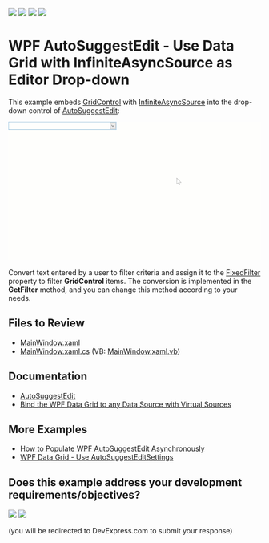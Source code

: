 <!-- default badges list -->
![](https://img.shields.io/endpoint?url=https://codecentral.devexpress.com/api/v1/VersionRange/189013940/19.1.3%2B)
[![](https://img.shields.io/badge/Open_in_DevExpress_Support_Center-FF7200?style=flat-square&logo=DevExpress&logoColor=white)](https://supportcenter.devexpress.com/ticket/details/T828690)
[![](https://img.shields.io/badge/📖_How_to_use_DevExpress_Examples-e9f6fc?style=flat-square)](https://docs.devexpress.com/GeneralInformation/403183)
[![](https://img.shields.io/badge/💬_Leave_Feedback-feecdd?style=flat-square)](#does-this-example-address-your-development-requirementsobjectives)
<!-- default badges end -->

# WPF AutoSuggestEdit - Use Data Grid with InfiniteAsyncSource as Editor Drop-down

This example embeds [GridControl](https://docs.devexpress.com/WPF/DevExpress.Xpf.Grid.GridControl) with [InfiniteAsyncSource](https://docs.devexpress.com/WPF/10803/controls-and-libraries/data-grid/binding-to-data/binding-to-any-data-source-with-virtual-sources) into the drop-down control of [AutoSuggestEdit](https://docs.devexpress.com/WPF/DevExpress.Xpf.Editors.AutoSuggestEdit):

![AutoSuggestEdit InfiniteAsyncSource](./i/AutoSuggestEdit_InfiniteAsyncSource.gif)

Convert text entered by a user to filter criteria and assign it to the [FixedFilter](https://docs.devexpress.com/WPF/DevExpress.Xpf.Grid.DataControlBase.FixedFilter) property to filter **GridControl** items. The conversion is implemented in the **GetFilter** method, and you can change this method according to your needs.

## Files to Review

* [MainWindow.xaml](./CS/MainWindow.xaml)
* [MainWindow.xaml.cs](./CS/MainWindow.xaml.cs) (VB: [MainWindow.xaml.vb](./VB/MainWindow.xaml.vb))

## Documentation

* [AutoSuggestEdit](https://docs.devexpress.com/WPF/DevExpress.Xpf.Editors.AutoSuggestEdit)
* [Bind the WPF Data Grid to any Data Source with Virtual Sources](https://docs.devexpress.com/WPF/10803/controls-and-libraries/data-grid/bind-to-data/bind-to-any-data-source-with-virtual-sources)

## More Examples

* [How to Populate WPF AutoSuggestEdit Asynchronously](https://github.com/DevExpress-Examples/out-of-maintenance-How-to-populate-AutoSuggestEdit-asynchronously)
* [WPF Data Grid - Use AutoSuggestEditSettings](https://github.com/DevExpress-Examples/wpf-data-grid-use-autosuggesteditsettings)
<!-- feedback -->
## Does this example address your development requirements/objectives?

[<img src="https://www.devexpress.com/support/examples/i/yes-button.svg"/>](https://www.devexpress.com/support/examples/survey.xml?utm_source=github&utm_campaign=wpf-autosuggestedit-use-grid-with-infiniteasyncsource-as-drop-down&~~~was_helpful=yes) [<img src="https://www.devexpress.com/support/examples/i/no-button.svg"/>](https://www.devexpress.com/support/examples/survey.xml?utm_source=github&utm_campaign=wpf-autosuggestedit-use-grid-with-infiniteasyncsource-as-drop-down&~~~was_helpful=no)

(you will be redirected to DevExpress.com to submit your response)
<!-- feedback end -->
